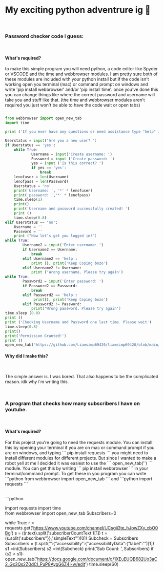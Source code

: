 <h1> My exciting python adventrure ig 🐍</h1> <br> 
<h3> Password checker code I guess: </h3> <br> 
<h4> What's required? </h4> 
<p> to make this simple program you will need python, a code editor like Spyder or VSCODE and the time and webbrowser modules. I am pretty sure both of these modules are included with your python install but if the code isn't working open you terminal (mac) or command prompt on windows and write 'pip install webbrowser' and/or 'pip install time'. once you've done this you can change things like where the correct password and username will take you and stuff like that. (the time and webbrowser modules aren't required you just won't be able to have the code wait or open tabs) </p>  

```python

from webbrowser import open_new_tab 
import time 

print ('If you ever have any questions or need assistance type "help" in the console')

Userstatus = input('Are you a new user? ')
if Userstatus == 'yes':
    while True:
            Username = input('Create username: ') 
            Password = input ('Create password: ')
            yes = input ('Is this correct? ')
            if yes == 'yes':
                break
    lenofuser = len(Username)
    lenofpass = len(Password)
    Userstatus = 'no'
    print('Username: ', '*' * lenofuser)
    print('password: ','*' * lenofpass)
    time.sleep(1)
    print()
    print('Username and password sucsessfully created! ')
    print ()
    time.sleep(0.8)
elif Userstatus == 'no':
    Username = ''
    Password = ''
    print ("Now let's get you logged in!")
while True: 
        Username2 = input('Enter username: ')
        if Username2 == Username: 
            break 
        elif Username2 == 'help':
            print (), print('Keep Coping bozo')
        elif Username2 != Username: 
            print ('Wrong username. Please try again')
while True: 
        Password2 = input('Enter password: ')
        if Password2 == Password:
            break 
        elif Password2 == 'help':
             print(), print('Keep Coping bozo')
        elif Password2 != Password: 
            print('Wrong password. Please try again')
time.sleep (0.8)
print ()
print ('Checking Username and Password one last time. Please wait')  
time.sleep(0.8)
print()     
print('Permission Granted!')
print ()
open_new_tab('https://github.com/Liamsimp69420/liamsimp69420/blob/main/README.md')

```
<h4> Why did I make this? </h3> <br>
<p> The simple answer is. I was bored. That also happens to be the complicated reason. idk why i'm writing this.</p> 
<br> 
<h3> A program that checks how many subscribers I have on youtube. </h3> <br>
<h4> What's required? </h4> 
<p> For this project you're going to need the requests module. You can install this by opening your terminal if you are on mac or command prompt if you are on windows, and typing ``` pip install requests ``` you might need to install different modules for different projects. But since I wanted to make a robot yell at me I decided it was easiest to use the ``` open_new_tab('') ``` module. You can get this by writing ``` pip install webbrowser ``` in your terminal/command prompt. To get these in you program you can write ```python from webbrowser import open_new_tab ``` and ```python import requests ``` </p>
<br> 
```python 

import requests
import time  
from webbrowser import open_new_tab 
Subscribers=0

while True: 
    r = requests.get('https://www.youtube.com/channel/UCsgji3te_hJpwZXy_cbO0Bg')
    s = ((r.text).split('subscriberCountText')[1])
    t = (s.split('subscribers"}},"simpleText"')[0])
    Subcheck = Subscribers
    Subscribers = (t.split('":{"accessibility":{"accessibilityData":{"label":"')[1])
    s1 =int(Subscribers)
    s2 =int(Subcheck)
    print('Sub Count: ', Subscribers) 
    if (s2 < s1): 
        open_new_tab('https://docs.google.com/document/d/1XEuEUQB682Uo3aC2_Gx2Qs2Z0dCl_PuP8AygG6Z4I-w/edit') 
    time.sleep(60) 
    
```
    

